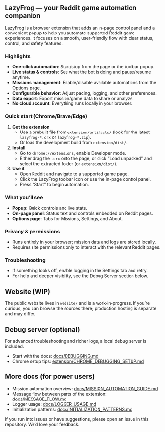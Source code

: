## LazyFrog — your Reddit game automation companion

LazyFrog is a browser extension that adds an in-page control panel and a convenient popup to help you automate supported Reddit game experiences. It focuses on a smooth, user-friendly flow with clear status, control, and safety features.

### Highlights
- **One‑click automation**: Start/stop from the page or the toolbar popup.
- **Live status & controls**: See what the bot is doing and pause/resume anytime.
- **Missions management**: Enable/disable available automations from the Options page.
- **Configurable behavior**: Adjust pacing, logging, and other preferences.
- **Data export**: Export mission/game data to share or analyze.
- **No cloud account**: Everything runs locally in your browser.

### Quick start (Chrome/Brave/Edge)
1. **Get the extension**
   - Use a prebuilt file from `extension/artifacts/` (look for the latest `lazyfrog-*.crx` or `lazyfrog-*.zip`).
   - Or load the development build from `extension/dist/`.
2. **Install**
   - Go to `chrome://extensions`, enable Developer mode.
   - Either drag the `.crx` onto the page, or click “Load unpacked” and select the extracted folder (or `extension/dist/`).
3. **Use it**
   - Open Reddit and navigate to a supported game page.
   - Click the LazyFrog toolbar icon or use the in-page control panel.
   - Press “Start” to begin automation.

### What you’ll see
- **Popup**: Quick controls and live stats.
- **On‑page panel**: Status text and controls embedded on Reddit pages.
- **Options page**: Tabs for Missions, Settings, and About.

### Privacy & permissions
- Runs entirely in your browser; mission data and logs are stored locally.
- Requires site permissions only to interact with the relevant Reddit pages.

### Troubleshooting
- If something looks off, enable logging in the Settings tab and retry.
- For help and deeper visibility, see the Debug Server section below.

## Website (WIP)
The public website lives in `website/` and is a work‑in‑progress. If you’re curious, you can browse the sources there; production hosting is separate and may differ.

## Debug server (optional)
For advanced troubleshooting and richer logs, a local debug server is included.
- Start with the docs: [docs/DEBUGGING.md](docs/DEBUGGING.md)
- Chrome setup tips: [extension/CHROME_DEBUGGING_SETUP.md](extension/CHROME_DEBUGGING_SETUP.md)

## More docs (for power users)
- Mission automation overview: [docs/MISSION_AUTOMATION_GUIDE.md](docs/MISSION_AUTOMATION_GUIDE.md)
- Message flow between parts of the extension: [docs/MESSAGE_FLOW.md](docs/MESSAGE_FLOW.md)
- Logger usage: [docs/LOGGER_USAGE.md](docs/LOGGER_USAGE.md)
- Initialization patterns: [docs/INITIALIZATION_PATTERNS.md](docs/INITIALIZATION_PATTERNS.md)

If you run into issues or have suggestions, please open an issue in this repository. We’d love your feedback.